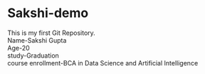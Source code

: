 # Sakshi-demo
This is my first Git Repository.
<br>
Name-Sakshi Gupta
<br>
Age-20
<br>
study-Graduation
<br>
course enrollment-BCA in Data Science and Artificial Intelligence
